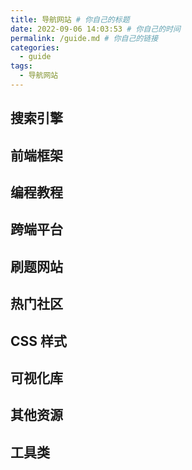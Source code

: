 ```yaml
---
title: 导航网站 # 你自己的标题
date: 2022-09-06 14:03:53 # 你自己的时间
permalink: /guide.md # 你自己的链接
categories:
  - guide
tags:
  - 导航网站
---
```


## 搜索引擎

<ClientOnly>
  <Card :cardData="cardData0" :cardListSize=3 carTitlColor="#000" carHoverColor="#000" />
</ClientOnly>

## 前端框架

<ClientOnly>
  <Card :cardData="cardData1" :cardListSize=3 carTitlColor="#000" carHoverColor="#000" />
</ClientOnly>

## 编程教程

<ClientOnly>
  <Card :cardData="cardData2" :cardListSize=3 carTitlColor="#000" carHoverColor="#000" />
</ClientOnly>

## 跨端平台

<ClientOnly>
  <Card :cardData="cardData3" :cardListSize=3 carTitlColor="#000" carHoverColor="#000" />
</ClientOnly>

## 刷题网站

<ClientOnly>
  <Card :cardData="cardData4" :cardListSize=3 carTitlColor="#000" carHoverColor="#000" />
</ClientOnly>

## 热门社区

<ClientOnly>
  <Card :cardData="cardData5" :cardListSize=3 carTitlColor="#000" carHoverColor="#000" />
</ClientOnly>

## CSS 样式

<ClientOnly>
  <Card :cardData="cardData6" :cardListSize=3 carTitlColor="#000" carHoverColor="#000" />
</ClientOnly>

## 可视化库

<ClientOnly>
  <Card :cardData="cardData7" :cardListSize=3 carTitlColor="#000" carHoverColor="#000" />
</ClientOnly>

## 其他资源

<ClientOnly>
  <Card :cardData="cardData8" :cardListSize=3 carTitlColor="#000" carHoverColor="#000" />
</ClientOnly>

## 工具类

<ClientOnly>
  <Card :cardData="cardData9" :cardListSize=3 carTitlColor="#000" carHoverColor="#000" />
</ClientOnly>

<script>
export default {
  data() {
    return {
      cardData9: [
        {
          id: "0",
          cardSrc: "http://www.baidu.com/",
          cardImgSrc:
            "https://cdn.staticaly.com/gh/Kele-Bingtang/static@master/img/tools/20220104224044.png",
          cardName: "百度",
          cardContent:
            "百度——全球最大的中文搜索引擎及最大的中文网站，全球领先的人工智能公司",
        },
        {
          cardSrc: "http://www.google.com/",
          cardImgSrc:
            "https://cdn.staticaly.com/gh/Kele-Bingtang/static@master/img/tools/20220104225539.png",
          cardName: "Google",
          cardContent: "全球最大的搜索引擎公司",
        },
        {
          cardSrc: "https://www.bing.com/",
          cardImgSrc:
            "https://cdn.staticaly.com/gh/Kele-Bingtang/static@master/img/tools/20220104224430.png",
          cardName: "Bing",
          cardContent: "微软公司推出的用以取代Live Search的搜索引擎",
        },
      ],
      cardData0: [
        {
          id: "0",
          cardSrc: "http://www.baidu.com/",
          cardImgSrc:
            "https://cdn.staticaly.com/gh/Kele-Bingtang/static@master/img/tools/20220104224044.png",
          cardName: "百度",
          cardContent:
            "百度——全球最大的中文搜索引擎及最大的中文网站，全球领先的人工智能公司",
        },
        {
          cardSrc: "http://www.google.com/",
          cardImgSrc:
            "https://cdn.staticaly.com/gh/Kele-Bingtang/static@master/img/tools/20220104225539.png",
          cardName: "Google",
          cardContent: "全球最大的搜索引擎公司",
        },
        {
          cardSrc: "https://www.bing.com/",
          cardImgSrc:
            "https://cdn.staticaly.com/gh/Kele-Bingtang/static@master/img/tools/20220104224430.png",
          cardName: "Bing",
          cardContent: "微软公司推出的用以取代Live Search的搜索引擎",
        },
      ],
      cardData1: [
        {
          id: "1",
          title: "框架 & UI",
          cardSrc: "https://cn.vuejs.org/",
          cardImgSrc:
            "https://cdn.staticaly.com/gh/Kele-Bingtang/static@master/img/tools/20220105001047.png",
          cardName: "Vue",
          cardContent: "渐进式 JavaScript 框架",
        },
        { cardSrc: "https://react.docschina.org/",
          cardImgSrc: "data:image/svg+xml;base64,PHN2ZyB4bWxucz0iaHR0cDovL3d3dy53My5vcmcvMjAwMC9zdmciIHZpZXdCb3g9Ii0xMS41IC0xMC4yMzE3NCAyMyAyMC40NjM0OCI+CiAgPHRpdGxlPlJlYWN0IExvZ288L3RpdGxlPgogIDxjaXJjbGUgY3g9IjAiIGN5PSIwIiByPSIyLjA1IiBmaWxsPSIjNjFkYWZiIi8+CiAgPGcgc3Ryb2tlPSIjNjFkYWZiIiBzdHJva2Utd2lkdGg9IjEiIGZpbGw9Im5vbmUiPgogICAgPGVsbGlwc2Ugcng9IjExIiByeT0iNC4yIi8+CiAgICA8ZWxsaXBzZSByeD0iMTEiIHJ5PSI0LjIiIHRyYW5zZm9ybT0icm90YXRlKDYwKSIvPgogICAgPGVsbGlwc2Ugcng9IjExIiByeT0iNC4yIiB0cmFuc2Zvcm09InJvdGF0ZSgxMjApIi8+CiAgPC9nPgo8L3N2Zz4K",
          cardName: "React",
          cardContent: "构建用户界面的 JavaScript 库",
        },
        { cardSrc: "https://angular.cn/start",
          cardImgSrc: "https://angular.cn/assets/images/logos/angular/logo-nav@2x.png",
          cardName: "Angular",
          cardContent: "应用程序设计框架和开发平台，用于创建高效且复杂的单页应用程序",
        },
        {
          cardSrc: "https://element.eleme.cn/#/zh-CN/",
          cardImgSrc:
            "https://cdn.staticaly.com/gh/Kele-Bingtang/static@master/img/tools/20220105001602.png",
          cardName: "Element-UI",
          cardContent:
            "Element，一套为开发者、设计师和产品经理准备的基于 Vue 的桌面端组件库",
        },
        {
          cardSrc: "https://next.antdv.com/docs/vue/introduce-cn/",
          cardImgSrc:
            "https://cdn.staticaly.com/gh/Kele-Bingtang/static@master/img/tools/20220105223748.svg",
          cardName: "Ant Design Vue",
          cardContent: "Vue UI 之 Ant Design Vue，蚂蚁金服的 Vue 框架",
        },
        {
          cardSrc: "https://www.iviewui.com/",
          cardImgSrc:
            "https://cdn.staticaly.com/gh/Kele-Bingtang/static@master/img/tools/20220105001656.png",
          cardName: "View UI",
          cardContent: "View UI 是一套基于 Vue.js 的高质量UI 组件库",
        }
      ],
     cardData2: [
        {
          id: "2",
          cardSrc: "https://www.w3school.com.cn/",
          cardImgSrc:"https://cdn.staticaly.com/gh/Kele-Bingtang/static@master/img/tools/20220104234912.png",
          cardName: "w3school.com.cn",
          cardContent:
            "从基础的 HTML 到 CSS，乃至进阶的 XML、SQL、JS、PHP 和 ASP.NET。",
        },
        {
          cardSrc: "https://www.runoob.com/",
          cardImgSrc:"https://cdn.staticaly.com/gh/Kele-Bingtang/static@master/img/tools/20220104234903.png",
          cardName: "菜鸟教程",
          cardContent:
            "涵盖编程大部分参考手册及工具",
        },
     {
          cardSrc: "https://zh.javascript.info/",
          cardImgSrc:"https://user-images.githubusercontent.com/26959437/67275005-3df25500-f4f4-11e9-9c13-36e442ff40cc.jpg",
          cardName: "现代教程",
          cardContent:
            "以最新的 JavaScript 标准为基准，通过简单但足够详细的内容，为你讲解从基础到高阶的 JavaScript ",
        },
  {
          cardSrc: "https://wangdoc.com/",
          cardImgSrc:"https://reactnavigation.org/img/spiro.svg",
          cardName: "网道",
          cardContent:
            "复杂的技术，简单的讲解",
        },
      {
          cardSrc: "https://ts.xcatliu.com/",
          cardImgSrc:"https://cdn.docschina.org/home/logo/typescript.svg",
          cardName: "TypeScript",
          cardContent:
            "阮一峰TypeScript教程",
        },
   {
          cardSrc: "http://nodejs.cn/learn",
          cardImgSrc:"https://cdn.docschina.org/home/logo/node.svg",
          cardName: "Node",
          cardContent:
            "node使用教程",
        },
      ],
   cardData3: [
     
        {  
          id: "3",
          cardSrc: "https://uniapp.dcloud.net.cn/",
          cardImgSrc:
            "https://vkceyugu.cdn.bspapp.com/VKCEYUGU-f184e7c3-1912-41b2-b81f-435d1b37c7b4/1ae87107-2943-4ba6-be2b-390ca27c6260.png",
          cardName: "uniapp",
          cardContent: "基于vue的跨端平台。",
        },
        {
          cardSrc: "https://www.reactnative.cn/docs/getting-started",
          cardImgSrc:
            "https://www.reactnative.cn/img/header_logo.svg",
          cardName: "ReactNative",
          cardContent: "基于reactnative的跨端平台",
        },
        {
          cardSrc: "https://flutter.cn/docs/get-started/install",
          cardImgSrc:
            "https://flutter.cn/assets/images/cn/flutter-cn-logo.png",
          cardName: "Flutter",
          cardContent:
            "谷歌公司开发的跨端平台",
        }, 
      ],
      cardData4: [
        {
          id: "4",
          cardSrc: "https://leetcode.cn/problemset/all/",
          cardImgSrc:
            "https://static.leetcode-cn.com/cn-frontendx-assets/production/_next/static/images/lccn-logo-ce3d56eeedaae618e59e2ec5089e4834.svg",
          cardName: "leetcode.",
          cardContent:
            "程序员最大的刷题库",
        },
        {
          cardSrc: "https://www.lintcode.com/problem/",
          cardImgSrc:
            "https://jstc.lintcode.com/lintcode-react/assets/9a007ea5cacb0eee41615be0a75c041f.svg",
          cardName: "lintcode",
          cardContent: "公司刷题库",
        },
        {
          cardSrc: "https://www.acmcoder.com/#/practice/company",
          cardImgSrc:
            "https://cdn.acmcoder.com/release/www/2.0.1/images/logo.png",
          cardName: "赛码",
          cardContent: "大厂在线考试刷题",
        },
      ],
      cardData5: [
        { 
          id: '5', cardSrc: "http://www.csdn.net/", 
          cardImgSrc: "https://cdn.staticaly.com/gh/Kele-Bingtang/static@master/img/tools/20220104232713.png", 
          cardName: "CDSN", cardContent: "中国专业IT社区CSDN", 
        }, 
vim/", 
cardImgSrc: "https://cdn.staticaly.com/gh/Kele-Bingtang/static@master/img/tools/20220104233516.svg",
cardName: "掘金", cardContent: "掘金是一个帮助开发者成长的社区，是一个面向互联网技术人的内容分享平台" }, 
{ cardSrc: "http://www.cnblogs.com/", 
cardImgSrc: "https://cdn.staticaly.com/gh/Kele-Bingtang/static@master/img/tools/20220104232039.png", 
cardName: "博客园", cardContent: "开发者的网上家园", }, 
{ cardSrc: "https://www.oschina.net/",
cardImgSrc: "https://cdn.staticaly.com/gh/Kele-Bingtang/static@master/img/tools/20220104232755.png", 
cardName: "OSChina", cardContent: "中国最大的开源技术社区", },
{ cardSrc: "https://segmentfault.com/",
cardImgSrc: "https://cdn.staticaly.com/gh/Kele-Bingtang/static@master/img/tools/20220105210328.png", 
cardName: "饭否", cardContent: "中国领先的开发者技术社区", },
{ cardSrc: "https://www.ibm.com/developerworks/cn/", 
cardImgSrc: "https://cdn.staticaly.com/gh/Kele-Bingtang/static@master/img/tools/20220104233311.png", 
cardName: "IBM 开发者", cardContent: "IBM开发者社区", }, { cardSrc: "https://www.jianshu.com/", 
cardImgSrc: "https://cdn.staticaly.com/gh/Kele-Bingtang/static@master/img/tools/20220111001422.png",
cardName: "简书", cardContent: "简书是一个优质的创作社区,在这里,你可以任性地创作,一篇短文、一张照片、一首诗、一幅画……我们相信,每个人都是生活中的艺术家,有着无穷的创造力", }, 
{ cardSrc: "https://stackoverflow.com/", cardImgSrc: "https://cdn.staticaly.com/gh/Kele-Bingtang/static@master/img/tools/20220111001325.png", 
cardName: "stack overflow", cardContent: "Stack Overflow是最大、最值得信赖的在线社区，供开发人员学习、分享编程知识和建立职业生涯", },
{ cardSrc: "https://maliquankai.com/designnav/", 
cardImgSrc: "https://maliquankai.oss-cn-shenzhen.aliyuncs.com/%E5%AE%98%E7%BD%91/mlqk_logo.png", 
cardName: "码力全开资源库", cardContent: "很全很强大，独立开发者/设计干货/优质利器/工具资源", }, 
{ cardSrc: "https://www.infoq.cn/topic/Front-end", cardImgSrc: "https://cdn.staticaly.com/gh/Kele-Bingtang/static@master/img/tools/20220111001811.png", cardName: "InfoQ", 
cardContent: "在新陈代谢旺盛的前端领域，帮助开发者把握前端未来的方向，关注科技企业的前端实践，在这里看到前端的远端", }, 
{ cardSrc: "https://gitee.com/explore", cardImgSrc: "https://gitee.com/static/images/logo-black.svg?t=158106664", cardName: "码云", 
cardContent: "Gitee.com(码云) 是 OSCHINA.NET 推出的代码托管平台,支持 Git 和 SVN,提供免费的私有仓库托管。", }, 
{ cardSrc: "https://github.com/explore", cardImgSrc: "https://github.githubassets.com/images/modules/dashboard/universe22/universe22-logo.svg", cardName: "github", 
cardContent: "全球最大的代码托管平台。", }, 
], 
 cardData6: [
        {
          id: "6",
          cardSrc: "https://less.bootcss.com/",
          cardImgSrc:
            "https://cdn.docschina.org/home/logo/less.svg",
          cardName: "Less",
          cardContent:
            "Less 是 CSS 预处理语言，使 CSS 更易维护和扩展",
        },
        {
          cardSrc: "https://sass.bootcss.com/guide",
          cardImgSrc:
            "https://cdn.docschina.org/home/logo/sass.svg",
          cardName: "Sass ",
          cardContent: "Sass 是 CSS 的一个扩展，它使 CSS 的使用起来更加优雅和强大",
        },
        {
          cardSrc: "https://www.stylus-lang.cn/",
          cardImgSrc:
            "https://cdn.docschina.org/home/logo/stylus.svg",
          cardName: "stylus",
          cardContent: "富有表现力、动态、健壮的 CSS",
        },
      ],  
 cardData7: [
        {
          id: "7",
          cardSrc: "http://www.webgl3d.cn/Three.js/",
          cardImgSrc:
            "https://cdn.docschina.org/home/logo/threejs.png",
          cardName: "three",
          cardContent:
            "JavaScript 3d 库",
        },
       { cardSrc: "https://www.echartsjs.com/examples/zh/index.html",
cardImgSrc: "https://cdn.staticaly.com/gh/Kele-Bingtang/static@master/img/tools/20220105014053.png",
cardName: "Echarts", cardContent: "百度开发的可定制的数据可视化图表，已经捐给Apache", }, 
{ cardSrc: "https://antv.vision/zh",
cardImgSrc: "https://cdn.staticaly.com/gh/Kele-Bingtang/static@master/img/tools/20220105014146.png", 
cardName: "AntV", cardContent: "蚂蚁金服全新一代数据可视化解决方案，致力于提供一套简单方便、专业可靠、无限可能的数据可视化最佳实践", },
{ cardSrc: "https://d3js.org/",
cardImgSrc: "https://cdn.staticaly.com/gh/Kele-Bingtang/static@master/img/tools/20220105014223.png", 
cardName: "D3", cardContent: "用动态图形显示数据的JavaScript库", },
{ cardSrc: "https://www.chartjs.org/", 
cardImgSrc: "https://cdn.staticaly.com/gh/Kele-Bingtang/static@master/img/tools/20220105014412.png",
cardName: "ChartJs", cardContent: "基于 HTML5 的 JavaScript 图表库", }, 
{ cardSrc: "https://v-charts.js.org/#/", 
cardImgSrc: "https://cdn.docschina.org/home/logo/vue.svg", 
cardName: "v-charts", cardContent: "基于 Vue 和 ECharts 封装的图表组件", },
{ cardSrc: "http://datav.jiaminghi.com/guide/", 
cardImgSrc: "https://camo.githubusercontent.com/9a6e165b9188a8ac4e5173bc382688a418fad711/68747470733a2f2f636d6c2e6a732e6f72672f646f632f6173736574732f3130302a3130302e706e67", 
cardName: "DataV", cardContent: "组件库基于Vue （React版） ，主要用于构建大屏（全屏）数据展示页面即数据可视化，具有多种类型组件可供使用", },
{ cardSrc: "https://g6.antv.vision/zh/docs/manual/introduction", 
cardImgSrc: "https://cdn.docschina.org/home/logo/jquery.svg", 
cardName: "G6", cardContent: "G6 是一个图可视化引擎。它提供了图的绘制、布局、分析、交互、动画等图可视化的基础能力。", },
      ],
cardData8: [
        {
          id: "8",
          cardSrc: "https://www.axios-http.cn/docs/example",
          cardImgSrc:
            "https://cdn.docschina.org/home/logo/rematch.png",
          cardName: "axios",
          cardContent:
            "Axios 是一个基于 promise 网络请求库，作用于node.js 和浏览器中。",
        },
        {
          cardSrc: "https://v3.bootcss.com/getting-started/",
          cardImgSrc:
            "https://cdn.staticaly.com/gh/Kele-Bingtang/static@master/img/tools/20220105000409.png",
          cardName: "Bootstrap",
          cardContent: "大量可复用的组件，包括字体图标、下拉菜单、导航、警告框、弹出框等更多功能。",
        },
        {
          cardSrc: "https://www.npmjs.cn/",
          cardImgSrc:
            "https://cdn.docschina.org/home/logo/npm.png",
          cardName: "npm",
          cardContent: "node的包管理",
        },
      {
          cardSrc: "https://www.bootcdn.cn/",
          cardImgSrc:
            "https://cdn.docschina.org/home/logo/graphql.svg",
          cardName: "BootCDN",
          cardContent: "稳定、快速、免费的前端开源项目 CDN 加速服务",
        },
    {
          cardSrc: "http://mpvue.com/",
          cardImgSrc:
            "https://cdn.docschina.org/home/logo/mpvue.png",
          cardName: "mpvue",
          cardContent:
            "框架基于 Vue.js 核心，mpvue 修改了 Vue.js 的 runtime 和 compiler 实现，使其可以运行在小程序",
        },
       {
          cardSrc: "https://www.babeljs.cn/docs/",
          cardImgSrc:
            "https://www.babeljs.cn/img/babel.png",
          cardName: "babel",
          cardContent:
            "babel 是一个工具链，主要用于将采用 ECMAScript 2015+ 语法编写的代码转换为向后兼容的 JavaScript 语法，以便能够运行在当前和旧版本的浏览器或其他环境中。",
        },
      ],
};
  },
};
</script>
